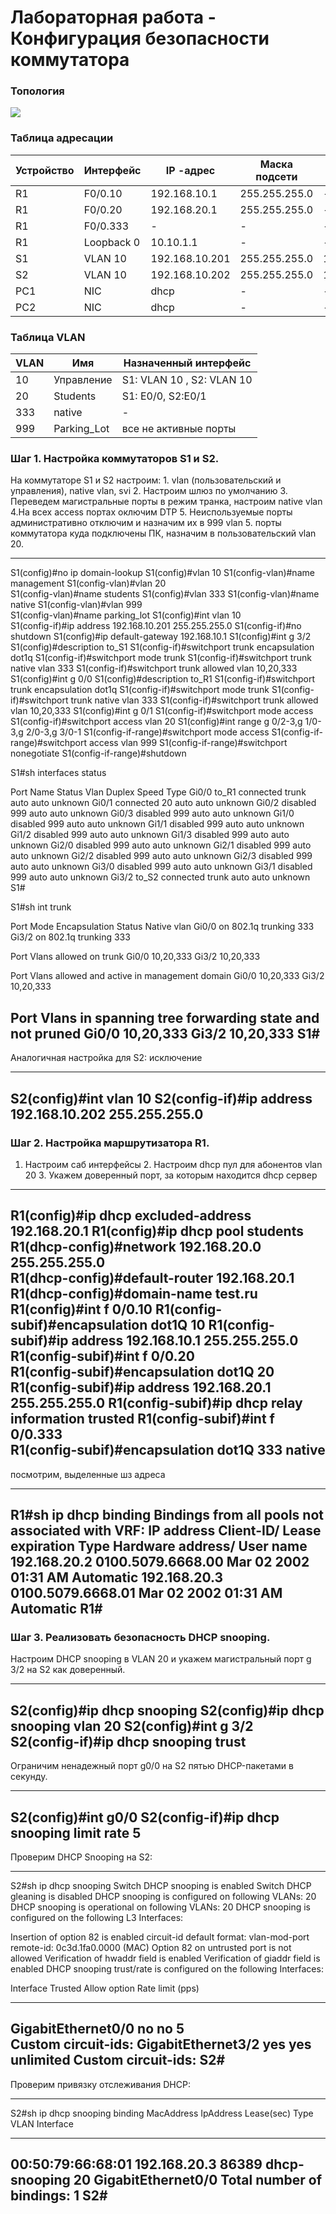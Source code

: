 
# Лабораторная работа - Конфигурация безопасности коммутатора 

### Топология

![](1.png)

### Таблица адресации

| Устройство  | Интерфейс   | IP  -адрес          | Маска подсети  | Шлюз по умолчанию |
|-------------|-------------|---------------------|----------------|-------------------|
| R1          | F0/0.10     | 192.168.10.1        | 255.255.255.0  | -                 | 
| R1          | F0/0.20     | 192.168.20.1        | 255.255.255.0  | -                 | 
| R1          | F0/0.333    | -                   | -              | -                 | 
| R1          | Loopback 0  | 10.10.1.1           | -              | -                 | 
| S1          | VLAN 10     | 192.168.10.201      | 255.255.255.0  | 192.168.10.1      | 
| S2          | VLAN 10     | 192.168.10.202      | 255.255.255.0  | 192.168.10.1      | 
|PC1          | NIC         | dhcp                | -              | -                 |
|PC2          | NIC         | dhcp                | -              | -                 |

### Таблица VLAN

| VLAN        |    Имя       | Назначенный интерфейс         | 
|-------------|--------------|-------------------------------|
| 10          | Управление   | S1: VLAN 10 , S2: VLAN 10     | 
| 20          | Students     | S1: E0/0, S2:E0/1             |  
| 333         | native       | -                             |
| 999         | Parking_Lot  | все не активные порты         |  


### Шаг 1. Настройка коммутаторов S1 и S2.

На коммутаторе S1 и S2 настроим: 1. vlan (пользовательский и управления), native vlan, svi 2. Настроим шлюз по умолчанию 3. Переведем магистральные порты в режим транка, настроим native vlan 4.На всех access портах оключим DTP 5. Неиспользуемые порты административно отключим и назначим их в 999 vlan 5. порты коммутатора куда подключены ПК, назначим в пользовательский vlan 20.

---
S1(config)#no ip domain-lookup
S1(config)#vlan 10
S1(config-vlan)#name management
S1(config-vlan)#vlan 20            
S1(config-vlan)#name students
S1(config)#vlan 333
S1(config-vlan)#name native
S1(config-vlan)#vlan 999   
S1(config-vlan)#name parking_lot
S1(config)#int vlan 10       
S1(config-if)#ip address 192.168.10.201 255.255.255.0
S1(config-if)#no shutdown 
S1(config)#ip default-gateway 192.168.10.1
S1(config)#int g 3/2
S1(config)#description to_S1
S1(config-if)#switchport trunk encapsulation dot1q 
S1(config-if)#switchport mode trunk 
S1(config-if)#switchport trunk native vlan 333
S1(config-if)#switchport trunk allowed vlan 10,20,333
S1(config)#int g 0/0
S1(config)#description to_R1
S1(config-if)#switchport trunk encapsulation dot1q
S1(config-if)#switchport mode trunk 
S1(config-if)#switchport trunk native vlan 333
S1(config-if)#switchport trunk allowed vlan 10,20,333
S1(config)#int g 0/1
S1(config-if)#switchport mode access 
S1(config-if)#switchport access vlan 20
S1(config)#int range g 0/2-3,g 1/0-3,g 2/0-3,g 3/0-1
S1(config-if-range)#switchport mode access 
S1(config-if-range)#switchport access vlan 999
S1(config-if-range)#switchport nonegotiate
S1(config-if-range)#shutdown 


S1#sh interfaces status 

Port      Name               Status       Vlan       Duplex  Speed Type 
Gi0/0     to_R1              connected    trunk        auto   auto unknown
Gi0/1                        connected    20           auto   auto unknown
Gi0/2                        disabled     999          auto   auto unknown
Gi0/3                        disabled     999          auto   auto unknown
Gi1/0                        disabled     999          auto   auto unknown
Gi1/1                        disabled     999          auto   auto unknown
Gi1/2                        disabled     999          auto   auto unknown
Gi1/3                        disabled     999          auto   auto unknown
Gi2/0                        disabled     999          auto   auto unknown
Gi2/1                        disabled     999          auto   auto unknown
Gi2/2                        disabled     999          auto   auto unknown
Gi2/3                        disabled     999          auto   auto unknown
Gi3/0                        disabled     999          auto   auto unknown
Gi3/1                        disabled     999          auto   auto unknown
Gi3/2     to_S2              connected    trunk        auto   auto unknown
S1# 


S1#sh int trunk 

Port        Mode             Encapsulation  Status        Native vlan
Gi0/0       on               802.1q         trunking      333
Gi3/2       on               802.1q         trunking      333

Port        Vlans allowed on trunk
Gi0/0       10,20,333
Gi3/2       10,20,333

Port        Vlans allowed and active in management domain
Gi0/0       10,20,333
Gi3/2       10,20,333

Port        Vlans in spanning tree forwarding state and not pruned
Gi0/0       10,20,333
Gi3/2       10,20,333
S1#
---

Аналогичная настройка для S2: 
исключение

---
S2(config)#int vlan 10
S2(config-if)#ip address 192.168.10.202 255.255.255.0
---

### Шаг 2. Настройка маршрутизатора R1.

1. Настроим саб интерфейсы 2. Настроим dhcp пул для абонентов vlan 20 3. Укажем доверенный порт, за которым находится dhcp сервер 

---
R1(config)#ip dhcp excluded-address 192.168.20.1 
R1(config)#ip dhcp pool students
R1(dhcp-config)#network 192.168.20.0 255.255.255.0    
R1(dhcp-config)#default-router 192.168.20.1  
R1(dhcp-config)#domain-name test.ru
R1(config)#int f 0/0.10
R1(config-subif)#encapsulation dot1Q 10
R1(config-subif)#ip address 192.168.10.1 255.255.255.0
R1(config-subif)#int f 0/0.20                         
R1(config-subif)#encapsulation dot1Q 20               
R1(config-subif)#ip address 192.168.20.1 255.255.255.0
R1(config-subif)#ip dhcp relay information trusted 
R1(config-subif)#int f 0/0.333                                 
R1(config-subif)#encapsulation dot1Q 333 native 
---

посмотрим, выделенные шз адреса

---
R1#sh ip dhcp binding 
Bindings from all pools not associated with VRF:
IP address          Client-ID/	 	    Lease expiration        Type
		    Hardware address/
		    User name
192.168.20.2        0100.5079.6668.00       Mar 02 2002 01:31 AM    Automatic
192.168.20.3        0100.5079.6668.01       Mar 02 2002 01:31 AM    Automatic
R1#
---

### Шаг 3. Реализовать безопасность DHCP snooping.

Настроим DHCP snooping в VLAN 20 и укажем магистральный порт g 3/2 на S2 как доверенный.

---
S2(config)#ip dhcp snooping 
S2(config)#ip dhcp snooping vlan 20
S2(config)#int g 3/2                              
S2(config-if)#ip dhcp snooping trust 
---

Ограничим ненадежный порт g0/0 на S2 пятью DHCP-пакетами в секунду.

---
S2(config)#int  g0/0
S2(config-if)#ip dhcp snooping limit rate 5
---

Проверим DHCP Snooping на S2:

---
S2#sh ip dhcp snooping 
Switch DHCP snooping is enabled
Switch DHCP gleaning is disabled
DHCP snooping is configured on following VLANs:
20
DHCP snooping is operational on following VLANs:
20
DHCP snooping is configured on the following L3 Interfaces:

Insertion of option 82 is enabled
   circuit-id default format: vlan-mod-port
   remote-id: 0c3d.1fa0.0000 (MAC)
Option 82 on untrusted port is not allowed
Verification of hwaddr field is enabled
Verification of giaddr field is enabled
DHCP snooping trust/rate is configured on the following Interfaces:

Interface                  Trusted    Allow option    Rate limit (pps)
-----------------------    -------    ------------    ----------------   
GigabitEthernet0/0         no         no              5         
  Custom circuit-ids:
GigabitEthernet3/2         yes        yes             unlimited
  Custom circuit-ids:
S2#
---

Проверим привязку отслеживания DHCP:

---
S2#sh ip dhcp snooping binding 
MacAddress          IpAddress        Lease(sec)  Type           VLAN  Interface
------------------  ---------------  ----------  -------------  ----  --------------------
00:50:79:66:68:01   192.168.20.3     86389       dhcp-snooping   20    GigabitEthernet0/0
Total number of bindings: 1
S2#
---

